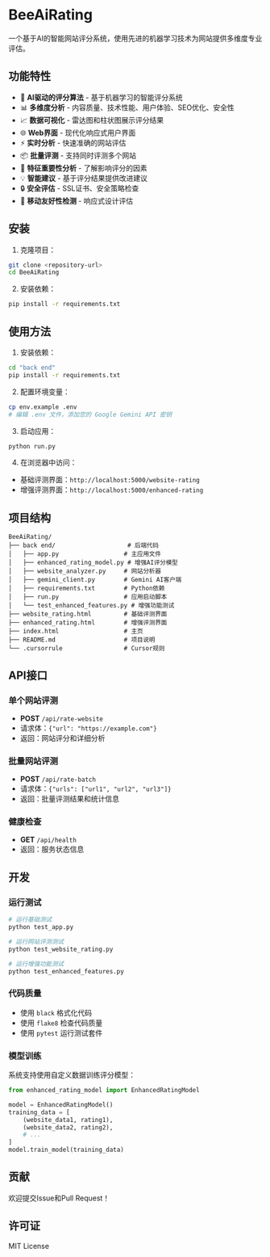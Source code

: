 # BeeAiRating

一个基于AI的智能网站评分系统，使用先进的机器学习技术为网站提供多维度专业评估。

## 功能特性

- 🤖 **AI驱动的评分算法** - 基于机器学习的智能评分系统
- 📊 **多维度分析** - 内容质量、技术性能、用户体验、SEO优化、安全性
- 📈 **数据可视化** - 雷达图和柱状图展示评分结果
- 🌐 **Web界面** - 现代化响应式用户界面
- ⚡ **实时分析** - 快速准确的网站评估
- 📦 **批量评测** - 支持同时评测多个网站
- 🎯 **特征重要性分析** - 了解影响评分的因素
- 💡 **智能建议** - 基于评分结果提供改进建议
- 🔒 **安全评估** - SSL证书、安全策略检查
- 📱 **移动友好性检测** - 响应式设计评估

## 安装

1. 克隆项目：
```bash
git clone <repository-url>
cd BeeAiRating
```

2. 安装依赖：
```bash
pip install -r requirements.txt
```

## 使用方法

1. 安装依赖：
```bash
cd "back end"
pip install -r requirements.txt
```

2. 配置环境变量：
```bash
cp env.example .env
# 编辑 .env 文件，添加您的 Google Gemini API 密钥
```

3. 启动应用：
```bash
python run.py
```

4. 在浏览器中访问：
- 基础评测界面：`http://localhost:5000/website-rating`
- 增强评测界面：`http://localhost:5000/enhanced-rating`

## 项目结构

```
BeeAiRating/
├── back end/                    # 后端代码
│   ├── app.py                  # 主应用文件
│   ├── enhanced_rating_model.py # 增强AI评分模型
│   ├── website_analyzer.py     # 网站分析器
│   ├── gemini_client.py        # Gemini AI客户端
│   ├── requirements.txt        # Python依赖
│   ├── run.py                  # 应用启动脚本
│   └── test_enhanced_features.py # 增强功能测试
├── website_rating.html         # 基础评测界面
├── enhanced_rating.html        # 增强评测界面
├── index.html                  # 主页
├── README.md                   # 项目说明
└── .cursorrule                 # Cursor规则
```

## API接口

### 单个网站评测
- **POST** `/api/rate-website`
- 请求体：`{"url": "https://example.com"}`
- 返回：网站评分和详细分析

### 批量网站评测
- **POST** `/api/rate-batch`
- 请求体：`{"urls": ["url1", "url2", "url3"]}`
- 返回：批量评测结果和统计信息

### 健康检查
- **GET** `/api/health`
- 返回：服务状态信息

## 开发

### 运行测试
```bash
# 运行基础测试
python test_app.py

# 运行网站评测测试
python test_website_rating.py

# 运行增强功能测试
python test_enhanced_features.py
```

### 代码质量
- 使用 `black` 格式化代码
- 使用 `flake8` 检查代码质量
- 使用 `pytest` 运行测试套件

### 模型训练
系统支持使用自定义数据训练评分模型：
```python
from enhanced_rating_model import EnhancedRatingModel

model = EnhancedRatingModel()
training_data = [
    (website_data1, rating1),
    (website_data2, rating2),
    # ...
]
model.train_model(training_data)
```

## 贡献

欢迎提交Issue和Pull Request！

## 许可证

MIT License 